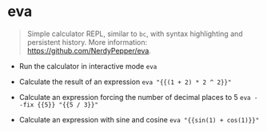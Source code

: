 # eva
> Simple calculator REPL, similar to `bc`, with syntax highlighting and persistent history.
> More information: <https://github.com/NerdyPepper/eva>.

- Run the calculator in interactive mode
`eva`

- Calculate the result of an expression
`eva "{{(1 + 2) * 2 ^ 2}}"`

- Calculate an expression forcing the number of decimal places to 5
`eva --fix {{5}} "{{5 / 3}}"`

- Calculate an expression with sine and cosine
`eva "{{sin(1) + cos(1)}}"`
